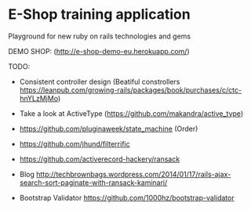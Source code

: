 E-Shop training application
======

Playground for new ruby on rails technologies and gems

DEMO SHOP: (http://e-shop-demo-eu.herokuapp.com/)  

TODO:
- Consistent controller design (Beatiful constrollers https://leanpub.com/growing-rails/packages/book/purchases/c/ctc-hnYLzMjMo)
- Take a look at ActiveType (https://github.com/makandra/active_type)
- https://github.com/pluginaweek/state_machine (Order)
- https://github.com/jhund/filterrific
- https://github.com/activerecord-hackery/ransack

- Blog http://techbrownbags.wordpress.com/2014/01/17/rails-ajax-search-sort-paginate-with-ransack-kaminari/
- Bootstrap Validator https://github.com/1000hz/bootstrap-validator
